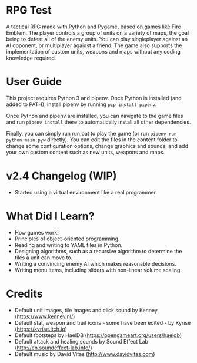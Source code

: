 # RPG Test
A tactical RPG made with Python and Pygame, based on games like Fire Emblem. The player controls a group of units on a variety of maps, the goal being to defeat all of the enemy units. You can play singleplayer against an AI opponent, or multiplayer against a friend. The game also supports the implementation of custom units, weapons and maps without any coding knowledge required.

# User Guide
This project requires Python 3 and pipenv. Once Python is installed (and added to PATH), install pipenv by running ``pip install pipenv``.

Once Python and pipenv are installed, you can navigate to the game files and run ``pipenv install`` there to automatically install all other dependencies.  

Finally, you can simply run run.bat to play the game (or run ``pipenv run python main.pyw`` directly). You can edit the files in the content folder to change some configuration options, change graphics and sounds, and add your own custom content such as new units, weapons and maps.

# v2.4 Changelog (WIP)
 - Started using a virtual environment like a real programmer.

# What Did I Learn?
 - How games work!
 - Principles of object-oriented programming.
 - Reading and writing to YAML files in Python.
 - Designing algorithms, such as a recursive algorithm to determine the tiles a unit can move to.
 - Writing a convincing enemy AI which makes reasonable decisions.
 - Writing menu items, including sliders with non-linear volume scaling.

# Credits
 - Default unit images, tile images and click sound by Kenney (https://www.kenney.nl/)
 - Default stat, weapon and trait icons - some have been edited - by Kyrise (https://kyrise.itch.io)
 - Default footsteps by HaelDB (https://opengameart.org/users/haeldb)
 - Default attack and healing sounds by Sound Effect Lab (http://en.soundeffect-lab.info/)
 - Default music by David Vitas (http://www.davidvitas.com)
